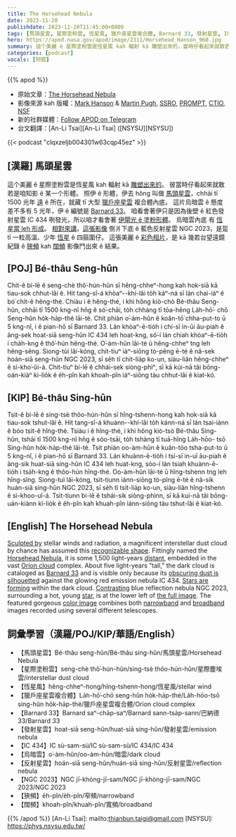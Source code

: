 ```yaml
---
title: The Horsehead Nebula
date: 2023-11-20
publishdate: 2023-11-20T11:45:00+0800
tags: [馬頭星雲, 星際塗粉雲, 恆星風, 獵戶座星雲複合體, Barnard 33, 發射星雲, IC 434, 烏暗雲, 反射星雲, NGC 2023, 狹頻, 闊頻]
hero: https://apod.nasa.gov/apod/image/2311/Horsehead_Hanson_960.jpg
summary: 這个美麗 ê 星際塗粉雲是恆星風 kah 輻射 kā 雕塑出來的，當時仔看起來就敢若是咱知影 ê 某一个形體。
categories: [podcast]
vocals: [阿錕]
---
```


{{% apod %}}

- 原始文章：[The Horsehead Nebula](https://apod.nasa.gov/apod/ap231120.html)
- 影像來源 kah 版權：[Mark Hanson](https://www.hansonastronomy.com/bio) & [Martin Pugh](https://www.martinpughastrophotography.space/about), [SSRO](http://www.starshadows.com/), [PROMPT](https://en.wikipedia.org/wiki/PROMPT_Telescopes), [CTIO](https://noirlab.edu/public/programs/ctio/), [NSF](https://www.nsf.gov/)
- 新的社群媒體：[Follow APOD on Telegram](https://t.me/apod_telegram)
- 台文翻譯：[An-Li Tsai][An-Li Tsai] ([NSYSU][NSYSU])

{{< podcast "clqxzeljb004301w63cqp45ez" >}}

## [漢羅] 馬頭星雲
這个美麗 ê 星際塗粉雲是恆星風 kah 輻射 kā [雕塑出來的][Sculpted by]。
彼當時仔看起來就敢若是咱知影 ê 某一个形體。
照伊 ê 形體，伊去 hŏng 叫做 [馬頭星雲][Horsehead Nebula]，chhāi tī 1500 光年 [遠][distant] ê 所在，就藏 tī 大型 [獵戶座星雲][Orion cloud] 複合體內底。
這片烏暗雲 ê 懸度差不多有 5 光年，伊 ê 編號是 [Barnard 33][Barnard 33]。
咱看會著伊只是因為後壁 ê 紅色發射星雲 IC 434 咧發光，所以咱才看會著 [伊閘光 ê 塗粉形體][obscuring dust is silhouetted]。
烏暗雲內底 有 [恆星當 leh 形成][Stars are forming]。
[相對來講][Contrasting]，[這張影像][the full image] 倒爿下底 ê 藍色反射星雲 NGC 2023，是踅 tī 一粒高溫、少年 [恆星][star] ê 四箍圍仔。
這張美麗 ê [彩色相片][color image]，是 kā 幾若台望遠鏡紀錄 ê [狹頻][narrowband] kah [闊頻][broadband] 影像鬥出來 ê 結果。

## [POJ] Bé-thâu Seng-hûn
Chit-ê bí-lē ê seng-chè thô͘-hún-hûn sī hêng-chheⁿ-hong kah hok-siā kā tiau-sok chhut-lâi ê.
Hit tang-sî-á khòaⁿ--khí-lâi to̍h káⁿ-ná sī lán chai-iáⁿ ê bó͘ chi̍t-ê hêng-thé.
Chiàu i ê hêng-thé, i khì hőng kiò-chò Bé-thâu Seng-hûn, chhāi tī 1500 kng-nî hn̄g ê só͘-chāi, to̍h chhàng tī tōa-hêng La̍h-hō͘- chō Seng-hûn ho̍k-ha̍p-thé lāi-té.
Chit phiàn o͘-àm-hûn ê koân-tō͘ chha-put-to ū 5 kng-nî, i ê pian-hō sī Barnard 33.
Lán khòaⁿ-ē-tio̍h i chí-sī in-ūi āu-piah ê âng-sek hoat-siā seng-hûn IC 434 leh hoat-kng, só͘-í lán chiah khòaⁿ-ē-tio̍h i cha̍h-kng ê thô͘-hún hêng-thé.
O͘-àm-hûn lāi-té ū hêng-chheⁿ tng leh hêng-sêng.
Siong-tùi lâi-kóng, chit-tiuⁿ iáⁿ-siōng tò-pêng ē-té ê nâ-sek hoán-siā seng-hûn NGC 2023, sī se̍h tī chi̍t-lia̍p ko-un, siàu-liân hêng-chheⁿ ê sì-kho͘-ûi-á.
Chit-tiuⁿ bí-lē ê chhái-sek siòng-phìⁿ, sī kā kúi-nā tâi bōng-oán-kiàⁿ kì-lio̍k ê e̍h-pîn kah khoah-pîn iáⁿ-siōng tàu chhut-lâi ê kiat-kó.

## [KIP] Bé-thâu Sing-hûn
Tsit-ê bí-lē ê sing-tsè thôo-hún-hûn sī hîng-tshenn-hong kah hok-siā kā tiau-sok tshut-lâi ê.
Hit tang-sî-á khuànn--khí-lâi to̍h kánn-ná sī lán tsai-iánn ê bóo tsi̍t-ê hîng-thé.
Tsiàu i ê hîng-thé, i khì hőng kiò-tsò Bé-thâu Sing-hûn, tshāi tī 1500 kng-nî hn̄g ê sóo-tsāi, to̍h tshàng tī tuā-hîng La̍h-hōo- tsō Sing-hûn ho̍k-ha̍p-thé lāi-té.
Tsit phiàn oo-àm-hûn ê kuân-tōo tsha-put-to ū 5 kng-nî, i ê pian-hō sī Barnard 33.
Lán khuànn-ē-tio̍h i tsí-sī in-uī āu-piah ê âng-sik huat-siā sing-hûn IC 434 leh huat-kng, sóo-í lán tsiah khuànn-ē-tio̍h i tsa̍h-kng ê thôo-hún hîng-thé.
Oo-àm-hûn lāi-té ū hîng-tshenn tng leh hîng-sîng.
Siong-tuì lâi-kóng, tsit-tiunn iánn-siōng tò-pîng ē-té ê nâ-sik huán-siā sing-hûn NGC 2023, sī se̍h tī tsi̍t-lia̍p ko-un, siàu-liân hîng-tshenn ê sì-khoo-uî-á.
Tsit-tiunn bí-lē ê tshái-sik siòng-phìnn, sī kā kuí-nā tâi bōng-uán-kiànn kì-lio̍k ê e̍h-pîn kah khuah-pîn iánn-siōng tàu tshut-lâi ê kiat-kó.

## [English] The Horsehead Nebula
[Sculpted by][Sculpted by] stellar winds and radiation, a magnificent interstellar dust cloud by chance has assumed this [recognizable shape][recognizable shape].
Fittingly named the [Horsehead Nebula][Horsehead Nebula], it is some 1,500 light-years [distant][distant], embedded in the vast [Orion cloud][Orion cloud] complex.
About five light-years "tall," the dark cloud is cataloged as [Barnard 33][Barnard 33] and is visible only because its [obscuring dust is silhouetted][obscuring dust is silhouetted] against the glowing red emission nebula IC 434.
[Stars are forming][Stars are forming] within the dark cloud.
[Contrasting][Contrasting] blue reflection nebula NGC 2023, surrounding a hot, young [star][star], is at the lower left of [the full image][the full image].
The featured gorgeous [color image][color image] combines both [narrowband][narrowband] and [broadband][broadband] images recorded using several different telescopes.

## 詞彙學習（漢羅/POJ/KIP/華語/English）
- 【馬頭星雲】Bé-thâu seng-hûn/Bé-thâu sing-hûn/馬頭星雲/Horsehead Nebula
- 【星際塗粉雲】seng-chè thô͘-hún-hûn/sing-tsè thôo-hún-hûn/星際塵埃雲/interstellar dust cloud
- 【恆星風】hêng-chheⁿ-hong/hîng-tshenn-hong/恆星風/stellar wind
- 【獵戶座星雲複合體】La̍h-hō͘-chō seng-hûn ho̍k-ha̍p-thé/La̍h-hōo-tsō sing-hûn ho̍k-ha̍p-thé/獵戶座星雲複合體/Orion cloud complex
- 【Barnard 33】Barnard saⁿ-cha̍p-saⁿ/Barnard sann-tsa̍p-sann/巴納德 33/Barnard 33
- 【發射星雲】hoat-siā seng-hûn/huat-siā sing-hûn/發射星雲/emission nebula
- 【IC 434】IC sù-sam-sù/IC sù-sam-sù/IC 434/IC 434
- 【烏暗雲】o͘-àm-hûn/oo-àm-hûn/暗雲/dark cloud
- 【反射星雲】hoán-siā seng-hûn/huán-siā sing-hûn/反射星雲/reflection nebula
- 【NGC 2023】NGC jī-khòng-jī-sam/NGC jī-khòng-jī-sam/NGC 2023/NGC 2023
- 【狹頻】e̍h-pîn/e̍h-pîn/窄頻/narrowband
- 【闊頻】khoah-pîn/khuah-pîn/寬頻/broadband

{{% /apod %}}
[An-Li Tsai]: mailto:thianbun.taigi@gmail.com
[NSYSU]: https://phys.nsysu.edu.tw/

[copyright]: https://apod.nasa.gov/apod/fap/lib/about_apod.html#srapply
[License]: https://creativecommons.org/licenses/by/2.0/

[Sculpted by]:http://sprite.phys.ncku.edu.tw/astrolab/mirrors/apod_e/ap080313.html
[recognizable shape]:https://en.wikipedia.org/wiki/Seahorse
[Horsehead Nebula]:https://en.wikipedia.org/wiki/Horsehead_Nebula
[distant]:https://youtu.be/hgTrLozRj40
[Orion cloud]:http://sprite.phys.ncku.edu.tw/astrolab/mirrors/apod_e/ap070125.html
[Barnard 33]:http://messier.seds.org/xtra/ngc/b33.html
[obscuring dust is silhouetted]:http://sprite.phys.ncku.edu.tw/astrolab/mirrors/apod_e/ap230129.html
[Stars are forming]:https://science.nasa.gov/astrophysics/focus-areas/how-do-stars-form-and-evolve/
[Contrasting]:http://sprite.phys.ncku.edu.tw/astrolab/mirrors/apod_e/ap160608.html
[star]:https://science.nasa.gov/astrophysics/focus-areas/how-do-stars-form-and-evolve
[the full image]:http://sprite.phys.ncku.edu.tw/astrolab/mirrors/apod_e/image/1912/Horsehead_Hanson_2604.jpg
[color image]:https://www.hansonastronomy.com/ic-434ngc2023
[narrowband]:https://www.thepoke.co.uk/wp-content/uploads/2016/09/pets-vs-furniture-cat-squeezed-in-couch.jpg
[broadband]:https://s-media-cache-ak0.pinimg.com/736x/e1/6c/e4/e16ce47242406ac2d278f10619282d13.jpg
